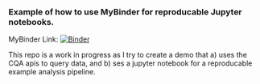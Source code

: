 ### Example of how to use MyBinder for reproducable Jupyter notebooks.

MyBinder Link: [![Binder](https://mybinder.org/badge_logo.svg)](https://mybinder.org/v2/gh/costquestassociates/BinderExampleAnalysis/HEAD)

This repo is a work in progress as I try to create a demo that a) uses the CQA apis to query data, and b) ses a jupyter notebook for a reproducable example analysis pipeline.
